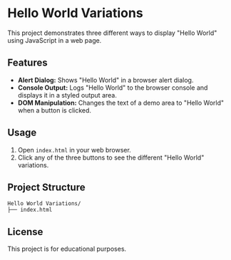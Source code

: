 # Hello World Variations

This project demonstrates three different ways to display "Hello World" using JavaScript in a web page.

## Features

- **Alert Dialog:** Shows "Hello World" in a browser alert dialog.
- **Console Output:** Logs "Hello World" to the browser console and displays it in a styled output area.
- **DOM Manipulation:** Changes the text of a demo area to "Hello World" when a button is clicked.

## Usage

1. Open `index.html` in your web browser.
2. Click any of the three buttons to see the different "Hello World" variations.

## Project Structure

```
Hello World Variations/
├── index.html
```

## License

This project is for educational purposes.